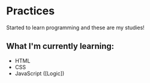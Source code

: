 # Practices

Started to learn programming and these are my studies!

## What I'm currently learning:
* HTML
* CSS
* JavaScript ([Logic])
